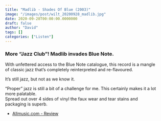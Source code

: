 ```yaml
---
title: "Madlib - Shades Of Blue (2003)"
image: "/images/post/wilt_20200928_madlib.jpg"
date: 2020-09-28T00:00:00.0000000
draft: false
author: "David"
tags: []
categories: ["Listen"]
---
```

### More “Jazz Club”! Madlib invades Blue Note.    
  
With unfettered access to the Blue Note catalogue, this record is a mangle of classic jazz that’s completely reinterpreted and re-flavoured.

 It’s still jazz, but not as we know it.   
  
“Proper” jazz is still a bit of a challenge for me. This certainly makes it a lot more palatable.   
Spread out over 4 sides of vinyl the faux wear and tear stains and packaging is superb.  

-  [Allmusic.com - Review](https://www.allmusic.com/album/shades-of-blue-mw0000035587)